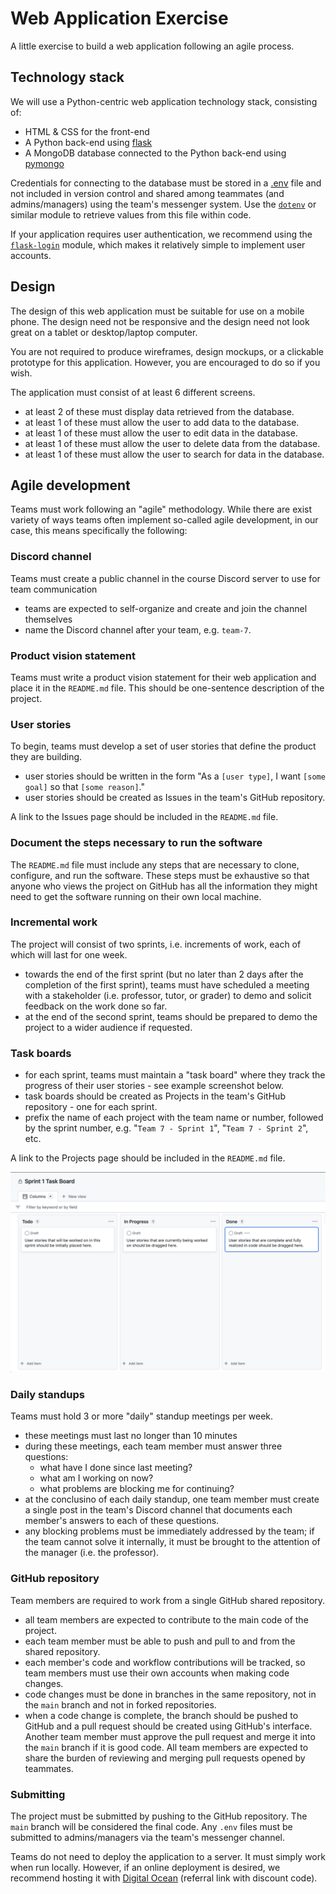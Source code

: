 # Web Application Exercise

A little exercise to build a web application following an agile process.

## Technology stack

We will use a Python-centric web application technology stack, consisting of:

- HTML & CSS for the front-end
- A Python back-end using [flask](https://flask.palletsprojects.com/en/2.2.x/)
- A MongoDB database connected to the Python back-end using [pymongo](https://pymongo.readthedocs.io/en/stable/)

Credentials for connecting to the database must be stored in a [.env](https://knowledge.kitchen/content/courses/software-engineering/slides/flask-pymongo/#combined) file and not included in version control and shared among teammates (and admins/managers) using the team's messenger system. Use the [`dotenv`](https://pypi.org/project/python-dotenv/) or similar module to retrieve values from this file within code.

If your application requires user authentication, we recommend using the [`flask-login`](https://pypi.org/project/Flask-Login/) module, which makes it relatively simple to implement user accounts.

## Design

The design of this web application must be suitable for use on a mobile phone. The design need not be responsive and the design need not look great on a tablet or desktop/laptop computer.

You are not required to produce wireframes, design mockups, or a clickable prototype for this application. However, you are encouraged to do so if you wish.

The application must consist of at least 6 different screens.

- at least 2 of these must display data retrieved from the database.
- at least 1 of these must allow the user to add data to the database.
- at least 1 of these must allow the user to edit data in the database.
- at least 1 of these must allow the user to delete data from the database.
- at least 1 of these must allow the user to search for data in the database.

## Agile development

Teams must work following an "agile" methodology. While there are exist variety of ways teams often implement so-called agile development, in our case, this means specifically the following:

### Discord channel

Teams must create a public channel in the course Discord server to use for team communication

- teams are expected to self-organize and create and join the channel themselves
- name the Discord channel after your team, e.g. `team-7`.

### Product vision statement

Teams must write a product vision statement for their web application and place it in the `README.md` file. This should be one-sentence description of the project.

### User stories

To begin, teams must develop a set of user stories that define the product they are building.

- user stories should be written in the form "As a `[user type]`, I want `[some goal]` so that `[some reason]`."
- user stories should be created as Issues in the team's GitHub repository.

A link to the Issues page should be included in the `README.md` file.

### Document the steps necessary to run the software

The `README.md` file must include any steps that are necessary to clone, configure, and run the software. These steps must be exhaustive so that anyone who views the project on GitHub has all the information they might need to get the software running on their own local machine.

### Incremental work

The project will consist of two sprints, i.e. increments of work, each of which will last for one week.

- towards the end of the first sprint (but no later than 2 days after the completion of the first sprint), teams must have scheduled a meeting with a stakeholder (i.e. professor, tutor, or grader) to demo and solicit feedback on the work done so far.
- at the end of the second sprint, teams should be prepared to demo the project to a wider audience if requested.

### Task boards

- for each sprint, teams must maintain a "task board" where they track the progress of their user stories - see example screenshot below.
- task boards should be created as Projects in the team's GitHub repository - one for each sprint.
- prefix the name of each project with the team name or number, followed by the sprint number, e.g. "`Team 7 - Sprint 1`", "`Team 7 - Sprint 2`", etc.

A link to the Projects page should be included in the `README.md` file.

![simple task board](images/simple-task-board.png)

### Daily standups

Teams must hold 3 or more "daily" standup meetings per week.

- these meetings must last no longer than 10 minutes
- during these meetings, each team member must answer three questions:
  - what have I done since last meeting?
  - what am I working on now?
  - what problems are blocking me for continuing?
- at the conclusino of each daily standup, one team member must create a single post in the team's Discord channel that documents each member's answers to each of these questions.
- any blocking problems must be immediately addressed by the team; if the team cannot solve it internally, it must be brought to the attention of the manager (i.e. the professor).

### GitHub repository

Team members are required to work from a single GitHub shared repository.

- all team members are expected to contribute to the main code of the project.
- each team member must be able to push and pull to and from the shared repository.
- each member's code and workflow contributions will be tracked, so team members must use their own accounts when making code changes.
- code changes must be done in branches in the same repository, not in the `main` branch and not in forked repositories.
- when a code change is complete, the branch should be pushed to GitHub and a pull request should be created using GitHub's interface. Another team member must approve the pull request and merge it into the `main` branch if it is good code. All team members are expected to share the burden of reviewing and merging pull requests opened by teammates.

### Submitting

The project must be submitted by pushing to the GitHub repository. The `main` branch will be considered the final code. Any `.env` files must be submitted to admins/managers via the team's messenger channel.

Teams do not need to deploy the application to a server. It must simply work when run locally. However, if an online deployment is desired, we recommend hosting it with [Digital Ocean](https://m.do.co/c/4d1066078eb0) (referral link with discount code).
